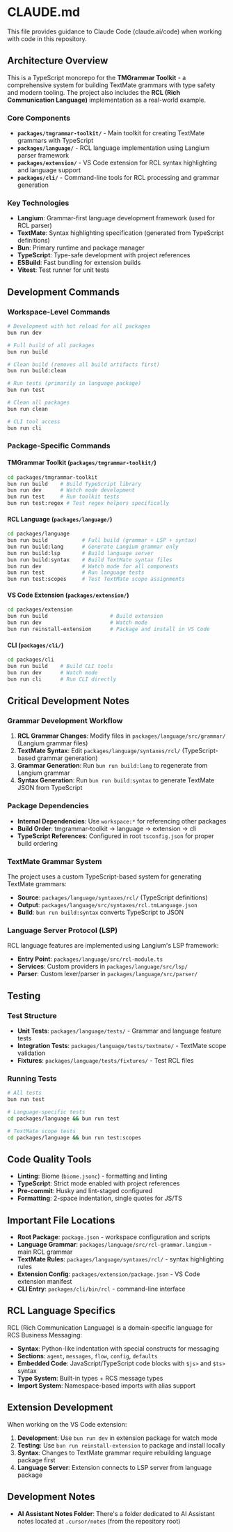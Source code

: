 # CLAUDE.md

This file provides guidance to Claude Code (claude.ai/code) when working with code in this repository.

## Architecture Overview

This is a TypeScript monorepo for the **TMGrammar Toolkit** - a comprehensive system for building TextMate grammars with type safety and modern tooling. The project also includes the **RCL (Rich Communication Language)** implementation as a real-world example.

### Core Components

- **`packages/tmgrammar-toolkit/`** - Main toolkit for creating TextMate grammars with TypeScript
- **`packages/language/`** - RCL language implementation using Langium parser framework
- **`packages/extension/`** - VS Code extension for RCL syntax highlighting and language support
- **`packages/cli/`** - Command-line tools for RCL processing and grammar generation

### Key Technologies

- **Langium**: Grammar-first language development framework (used for RCL parser)
- **TextMate**: Syntax highlighting specification (generated from TypeScript definitions)
- **Bun**: Primary runtime and package manager
- **TypeScript**: Type-safe development with project references
- **ESBuild**: Fast bundling for extension builds
- **Vitest**: Test runner for unit tests

## Development Commands

### Workspace-Level Commands

```bash
# Development with hot reload for all packages
bun run dev

# Full build of all packages
bun run build

# Clean build (removes all build artifacts first)
bun run build:clean

# Run tests (primarily in language package)
bun run test

# Clean all packages
bun run clean

# CLI tool access
bun run cli
```

### Package-Specific Commands

#### TMGrammar Toolkit (`packages/tmgrammar-toolkit/`)
```bash
cd packages/tmgrammar-toolkit
bun run build    # Build TypeScript library
bun run dev      # Watch mode development
bun run test     # Run toolkit tests
bun run test:regex # Test regex helpers specifically
```

#### RCL Language (`packages/language/`)
```bash
cd packages/language
bun run build           # Full build (grammar + LSP + syntax)
bun run build:lang      # Generate Langium grammar only
bun run build:lsp       # Build language server
bun run build:syntax    # Build TextMate syntax files
bun run dev             # Watch mode for all components
bun run test            # Run language tests
bun run test:scopes     # Test TextMate scope assignments
```

#### VS Code Extension (`packages/extension/`)
```bash
cd packages/extension
bun run build                    # Build extension
bun run dev                      # Watch mode
bun run reinstall-extension      # Package and install in VS Code
```

#### CLI (`packages/cli/`)
```bash
cd packages/cli
bun run build    # Build CLI tools
bun run dev      # Watch mode
bun run cli      # Run CLI directly
```

## Critical Development Notes

### Grammar Development Workflow

1. **RCL Grammar Changes**: Modify files in `packages/language/src/grammar/` (Langium grammar files)
2. **TextMate Syntax**: Edit `packages/language/syntaxes/rcl/` (TypeScript-based grammar generation)
3. **Grammar Generation**: Run `bun run build:lang` to regenerate from Langium grammar
4. **Syntax Generation**: Run `bun run build:syntax` to generate TextMate JSON from TypeScript

### Package Dependencies

- **Internal Dependencies**: Use `workspace:*` for referencing other packages
- **Build Order**: tmgrammar-toolkit → language → extension → cli
- **TypeScript References**: Configured in root `tsconfig.json` for proper build ordering

### TextMate Grammar System

The project uses a custom TypeScript-based system for generating TextMate grammars:
- **Source**: `packages/language/syntaxes/rcl/` (TypeScript definitions)
- **Output**: `packages/language/src/syntaxes/rcl.tmLanguage.json`
- **Build**: `bun run build:syntax` converts TypeScript to JSON

### Language Server Protocol (LSP)

RCL language features are implemented using Langium's LSP framework:
- **Entry Point**: `packages/language/src/rcl-module.ts`
- **Services**: Custom providers in `packages/language/src/lsp/`
- **Parser**: Custom lexer/parser in `packages/language/src/parser/`

## Testing

### Test Structure
- **Unit Tests**: `packages/language/tests/` - Grammar and language feature tests
- **Integration Tests**: `packages/language/tests/textmate/` - TextMate scope validation
- **Fixtures**: `packages/language/tests/fixtures/` - Test RCL files

### Running Tests
```bash
# All tests
bun run test

# Language-specific tests
cd packages/language && bun run test

# TextMate scope tests
cd packages/language && bun run test:scopes
```

## Code Quality Tools

- **Linting**: Biome (`biome.jsonc`) - formatting and linting
- **TypeScript**: Strict mode enabled with project references
- **Pre-commit**: Husky and lint-staged configured
- **Formatting**: 2-space indentation, single quotes for JS/TS

## Important File Locations

- **Root Package**: `package.json` - workspace configuration and scripts
- **Language Grammar**: `packages/language/src/rcl-grammar.langium` - main RCL grammar
- **TextMate Rules**: `packages/language/syntaxes/rcl/` - syntax highlighting rules
- **Extension Config**: `packages/extension/package.json` - VS Code extension manifest
- **CLI Entry**: `packages/cli/bin/rcl` - command-line interface

## RCL Language Specifics

RCL (Rich Communication Language) is a domain-specific language for RCS Business Messaging:
- **Syntax**: Python-like indentation with special constructs for messaging
- **Sections**: `agent`, `messages`, `flow`, `config`, `defaults`
- **Embedded Code**: JavaScript/TypeScript code blocks with `$js>` and `$ts>` syntax
- **Type System**: Built-in types + RCS message types
- **Import System**: Namespace-based imports with alias support

## Extension Development

When working on the VS Code extension:
1. **Development**: Use `bun run dev` in extension package for watch mode
2. **Testing**: Use `bun run reinstall-extension` to package and install locally
3. **Syntax**: Changes to TextMate grammar require rebuilding language package first
4. **Language Server**: Extension connects to LSP server from language package

## Development Notes

- **AI Assistant Notes Folder**: There's a folder dedicated to AI Assistant notes located at `.cursor/notes` (from the repository root)
